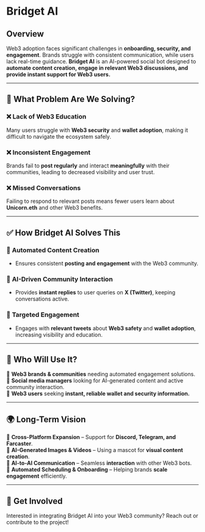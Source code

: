 # Bridget AI

## Overview
Web3 adoption faces significant challenges in **onboarding, security, and engagement**. Brands struggle with consistent communication, while users lack real-time guidance. **Bridget AI** is an AI-powered social bot designed to **automate content creation, engage in relevant Web3 discussions, and provide instant support for Web3 users.**

---

## 🚀 What Problem Are We Solving?

### ❌ Lack of Web3 Education
Many users struggle with **Web3 security** and **wallet adoption**, making it difficult to navigate the ecosystem safely.

### ❌ Inconsistent Engagement
Brands fail to **post regularly** and interact **meaningfully** with their communities, leading to decreased visibility and user trust.

### ❌ Missed Conversations
Failing to respond to relevant posts means fewer users learn about **Unicorn.eth** and other Web3 benefits.

---

## ✅ How Bridget AI Solves This

### 🤖 **Automated Content Creation**
- Ensures consistent **posting and engagement** with the Web3 community.

### 💬 **AI-Driven Community Interaction**
- Provides **instant replies** to user queries on **X (Twitter)**, keeping conversations active.

### 🎯 **Targeted Engagement**
- Engages with **relevant tweets** about **Web3 safety** and **wallet adoption**, increasing visibility and education.

---

## 👥 Who Will Use It?

🔹 **Web3 brands & communities** needing automated engagement solutions.  
🔹 **Social media managers** looking for AI-generated content and active community interaction.  
🔹 **Web3 users** seeking **instant, reliable wallet and security information.**

---

## 🌍 Long-Term Vision

🚀 **Cross-Platform Expansion** – Support for **Discord, Telegram, and Farcaster**.  
🎨 **AI-Generated Images & Videos** – Using a mascot for **visual content creation**.  
🤖 **AI-to-AI Communication** – Seamless **interaction** with other Web3 bots.  
📅 **Automated Scheduling & Onboarding** – Helping brands **scale engagement** efficiently.

---

## 🔗 Get Involved
Interested in integrating Bridget AI into your Web3 community? Reach out or contribute to the project!


